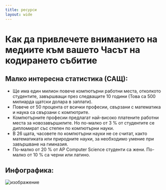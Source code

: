 ```yaml
---
title: ресурси
layout: wide
---
```


# Как да привлечете вниманието на медиите към вашето Часът на кодирането събитие

## Малко интересна статистика (САЩ):

  * Ще има един милион повече компютърни работни места, отколкото студентите, завършващи през следващите 10 години (Това са 500 милиарда щатски долара в заплати).
  * Повече от 50 процента от всички професии, свързани с математика и наука са свързани с компютрите. 
  * Компютърните професии предлагат най-високо платените работни места за новозавършилите. Но по-малко от 3 % от студентите се дипломират със степен по компютърни науки.
  * В 26 щата, часовете по компютърни науки не се считат, както математиката или природните науки, за необходимо умение при завършване на гимназия. 
  * По-малко от 20 % от AP Computer Science студенти са жени. По-малко от 10 % са черни или латино.

## Инфографика:

![изображение](http://code.org/images/fit-8000/Code.org_infographic.png)